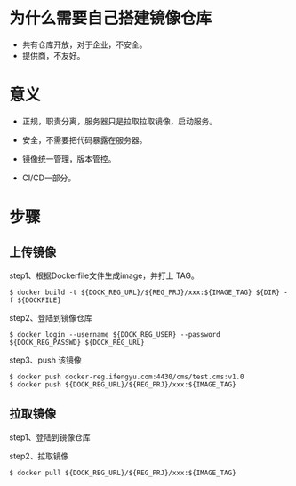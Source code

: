 # 为什么需要自己搭建镜像仓库

* 共有仓库开放，对于企业，不安全。
* 提供商，不友好。

# 意义

* 正规，职责分离，服务器只是拉取拉取镜像，启动服务。

* 安全，不需要把代码暴露在服务器。

* 镜像统一管理，版本管控。

* CI/CD一部分。

# 步骤

## 上传镜像

step1、根据Dockerfile文件生成image，并打上 TAG。

```
$ docker build -t ${DOCK_REG_URL}/${REG_PRJ}/xxx:${IMAGE_TAG} ${DIR} -f ${DOCKFILE}
```

step2、登陆到镜像仓库

```
$ docker login --username ${DOCK_REG_USER} --password ${DOCK_REG_PASSWD} ${DOCK_REG_URL}
```

step3、push 该镜像

```
$ docker push docker-reg.ifengyu.com:4430/cms/test.cms:v1.0
$ docker push ${DOCK_REG_URL}/${REG_PRJ}/xxx:${IMAGE_TAG}
```

## 拉取镜像

step1、登陆到镜像仓库

step2、拉取镜像

```
$ docker pull ${DOCK_REG_URL}/${REG_PRJ}/xxx:${IMAGE_TAG}
```



